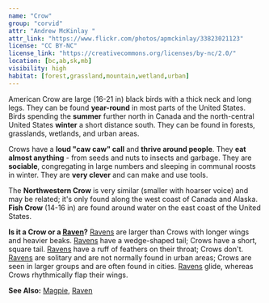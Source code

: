 ```yaml
---
name: "Crow"
group: "corvid"
attr: "Andrew McKinlay "
attr_link: "https://www.flickr.com/photos/apmckinlay/33823021123"
license: "CC BY-NC"
license_link: "https://creativecommons.org/licenses/by-nc/2.0/"
location: [bc,ab,sk,mb]
visibility: high
habitat: [forest,grassland,mountain,wetland,urban]
---
```

American Crow are large (16-21 in) black birds with a thick neck and long legs. They can be found **year-round** in most parts of the United States. Birds spending the **summer** further north in Canada and the north-central United States **winter** a short distance south. They can be found in forests, grasslands, wetlands, and urban areas.

Crows have a **loud "caw caw" call** and **thrive around people**. They **eat almost anything** - from seeds and nuts to insects and garbage. They are **sociable**, congregating in large numbers and sleeping in communal roosts in winter. They are **very clever** and can make and use tools.

The **Northwestern Crow** is very similar (smaller with hoarser voice) and may be related; it's only found along the west coast of Canada and Alaska. **Fish Crow** (14-16 in) are found around water on the east coast of the United States.

**Is it a Crow or a [Raven](/birds/raven/)?** [Ravens](/birds/raven/) are larger than Crows with longer wings and heavier beaks. [Ravens](/birds/raven/) have a wedge-shaped tail; Crows have a short, square tail. [Ravens](/birds/raven/) have a ruff of feathers on their throat; Crows don't. [Ravens](/birds/raven/) are solitary and are not normally found in urban areas; Crows are seen in larger groups and are often found in cities. [Ravens](/birds/raven/) glide, whereas Crows rhythmically flap their wings.

<!-- generated, do not edit -->
**See Also:**
[Magpie](/birds/magpie/),
[Raven](/birds/raven/)
